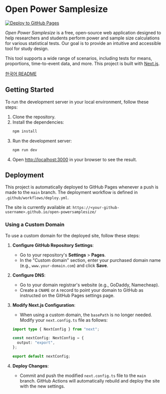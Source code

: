 # Open Power Samplesize

[![Deploy to GitHub Pages](https://github.com/zarathucorp/open-powersamplesize/actions/workflows/deploy.yml/badge.svg)](https://github.com/zarathucorp/open-powersamplesize/actions/workflows/deploy.yml)

*Open Power Samplesize* is a free, open-source web application designed to help researchers and students perform power and sample size calculations for various statistical tests. Our goal is to provide an intuitive and accessible tool for study design.

This tool supports a wide range of scenarios, including tests for means, proportions, time-to-event data, and more. This project is built with [Next.js](https://nextjs.org).

[한국어 README](./README.ko.md)

## Getting Started

To run the development server in your local environment, follow these steps:

1.  Clone the repository.
2.  Install the dependencies:
    ```bash
    npm install
    ```
3.  Run the development server:
    ```bash
    npm run dev
    ```
4.  Open [http://localhost:3000](http://localhost:3000) in your browser to see the result.

## Deployment

This project is automatically deployed to GitHub Pages whenever a push is made to the `main` branch. The deployment workflow is defined in `.github/workflows/deploy.yml`.

The site is currently available at:
`https://<your-github-username>.github.io/open-powersamplesize/`

### Using a Custom Domain

To use a custom domain for the deployed site, follow these steps:

1.  **Configure GitHub Repository Settings**:
    *   Go to your repository's **Settings** > **Pages**.
    *   In the "Custom domain" section, enter your purchased domain name (e.g., `www.your-domain.com`) and click **Save**.

2.  **Configure DNS**:
    *   Go to your domain registrar's website (e.g., GoDaddy, Namecheap).
    *   Create a `CNAME` or `A` record to point your domain to GitHub as instructed on the GitHub Pages settings page.

3.  **Modify Next.js Configuration**:
    *   When using a custom domain, the `basePath` is no longer needed. Modify your `next.config.ts` file as follows:

    ```typescript
    import type { NextConfig } from "next";

    const nextConfig: NextConfig = {
      output: "export",
    };

    export default nextConfig;
    ```

4.  **Deploy Changes**:
    *   Commit and push the modified `next.config.ts` file to the `main` branch. GitHub Actions will automatically rebuild and deploy the site with the new settings.

